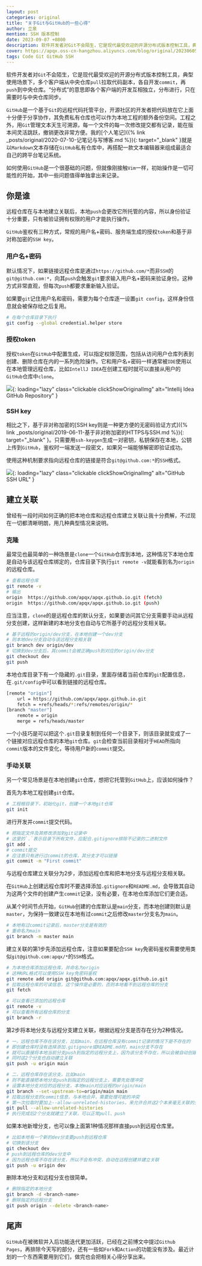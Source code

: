 ```yaml
---
layout: post
categories: original
title: "关于Git与GitHub的一些心得"
author: 立泉
mention: SSH 版本控制
date: 2023-09-07 +0800
description: 软件开发者对Git不会陌生，它是现代最受欢迎的开源分布式版本控制工具，典型使用场景下，多个客户端从中央仓库pull拉取代码副本，各自开发commit，再push到中央仓库。“分布式”的意思即各个客户端的开发互相独立，分布进行，只在需要时与中央仓库同步。
cover: https://apqx.oss-cn-hangzhou.aliyuncs.com/blog/original/20230605/github_url_ssh_thumb.jpg
tags: Code Git GitHub SSH
---
```


软件开发者对`Git`不会陌生，它是现代最受欢迎的开源分布式版本控制工具，典型使用场景下，多个客户端从中央仓库`pull`拉取代码副本，各自开发`commit`，再`push`到中央仓库。“分布式”的意思即各个客户端的开发互相独立，分布进行，只在需要时与中央仓库同步。

`GitHub`是一个基于`Git`的远程代码托管平台，开源社区的开发者把代码放在它上面十分便于分享协作，其免费私有仓库也可以作为本地工程的额外备份空间。工程之外，用`Git`管理文本天生可溯源，每一个文件的每一次修改提交都有记录，能在版本间灵活跳跃，撤销更改非常方便。我的[个人笔记]({% link _posts/original/2020-07-10-记笔记与写博客.md %}){: target="_blank" }就是以`Markdown`文本存储在`GitHub`私有仓库中，再搭配一款文本编辑器来组成最适合自己的跨平台笔记系统。

如何使用`GitHub`是一个很基础的问题，但就像刚接触`Vim`一样，初始操作是一切可能性的开始，其中一些问题值得单独拿出来记录。

## 你是谁

远程仓库在与本地建立关联后，本地`push`会更改它所托管的内容，所以身份验证十分重要，只有被验证拥有权限的用户才能执行操作。

`GitHub`鉴权有三种方式，常规的用户名+密码、服务端生成的授权`token`和基于非对称加密的`SSH key`。

### 用户名+密码

默认情况下，如果链接远程仓库是通过`https://github.com/*`而非`SSH`的`git@github.com:*`，向其`push`会触发`git`要求输入用户名+密码来验证身份。这种方式非常直观，但每次`push`都要求重新输入验证。

如果要`git`记住用户名和密码，需要为每个仓库逐一设置`git config`，这样身份信息就会被保存给之后复用。

```sh
# 在每个仓库目录下执行
git config --global credential.helper store
```

### 授权token

授权`token`在`GitHub`中配置生成，可以指定权限范围，包括从访问用户仓库列表到创建、删除仓库在内的一系列危险操作。它和用户名+密码一样通常被`IDE`使用以在本地管理远程仓库，比如`IntellJ IDEA`在创建工程时就可以直接从用户的`GitHub`仓库中`clone`。

![](https://apqx.oss-cn-hangzhou.aliyuncs.com/blog/original/20230605/idea_github_repository.webp){: loading="lazy" class="clickable clickShowOriginalImg" alt="Intellij Idea GitHub Repository" }

### SSH key

相比之下，基于非对称加密的[SSH key则是一种更方便的无密码验证方式]({%  link _posts/original/2019-06-11-基于非对称加密的HTTPS与SSH.md %}){: target="_blank" }。只需要用`ssh-keygen`生成一对密钥，私钥保存在本地，公钥上传到`GitHub`，鉴权时一端发送一段密文，如果另一端能够解密即验证成功。

使用这种机制要求指向远程仓库的链接是符合`git@github.com:*`的`SSH`格式。

![](https://apqx.oss-cn-hangzhou.aliyuncs.com/blog/original/20230605/github_url_ssh_thumb.jpg){: loading="lazy" class="clickable clickShowOriginalImg" alt="GitHub SSH URL" }

## 建立关联

曾经有一段时间如何正确的把本地仓库和远程仓库建立关联让我十分费解，不过现在一切都清晰明朗，用几种典型情况来说明。

### 克隆

最常见也最简单的一种场景是`clone`一个`GitHub`仓库到本地，这种情况下本地仓库是自动与该远程仓库绑定的，仓库目录下执行`git remote -v`就能看到名为`origin`的远程仓库。

```sh
# 查看远程仓库
git remote -v
# 输出
origin	https://github.com/apqx/apqx.github.io.git (fetch)
origin	https://github.com/apqx/apqx.github.io.git (push)
```

应当注意，`clone`的是远程仓库的默认分支，如果要访问其它分支需要手动从远程分支创建，这样新建的本地分支也自动与它所基于的远程分支相关联。

```sh
# 基于远程的origin/dev分支，在本地创建一个dev分支
# 则本地dev分支自动与该远程分支相关联
git branch dev origin/dev
# 切换到dev分支后，其commit会被正确push到对应的origin/dev分支
git checkout dev
git push
```

本地仓库目录下有一个隐藏的`.git`目录，里面存储着当前仓库的`git`配置信息，在`.git/config`中可以看到链接的远程仓库。

```sh
[remote "origin"]
	url = https://github.com/apqx/apqx.github.io.git
	fetch = +refs/heads/*:refs/remotes/origin/*
[branch "master"]
	remote = origin
	merge = refs/heads/master
```

一个小技巧是可以把这个`.git`目录复制到任何一个目录下，则该目录就变成了一个链接对应远程仓库的本地`git`仓库。`git`会检查当前目录相对于`HEAD`所指向`commit`版本的文件变化，等待用户新的`commit`提交。

### 手动关联

另一个常见场景是在本地创建`git`仓库，想把它托管到`GitHub`上，应该如何操作？

首先为本地工程创建`git`仓库。

```sh
# 工程根目录下，初始化git，创建一个本地git仓库
git init
```

进行开发并`commit`提交代码。

```sh
# 把指定文件及其修改添加到git记录中
# 这里的`.`表示目录下所有文件，应配合.gitignore排除不记录的二进制文件
git add .
# commit提交
# 应注意只有进行过commit的仓库，其分支才可以链接
git commit -m "First commit"
```

与远程仓库建立关联分为2步，添加远程仓库和把本地分支与远程分支相关联。

在`GitHub`上创建远程仓库时不要选择添加`.gitignore`和`README.md`，会导致其自动为这两个文件的创建产生`commit`记录，没有必要，在本地仓库添加它们更合适。

从某个时间节点开始，`GitHub`创建的仓库默认是`main`分支，而本地创建则默认是`master`，为保持一致建议在本地有过`commit`之后修改`master`分支名为`main`。

```sh
# 本地有过commit记录后，master分支是有效的
# 重命名为main
git branch -m master main
```

建立关联的第1步先添加远程仓库，注意如果要配合`SSH key`免密码鉴权需要使用类似`git@github.com:apqx/*`的`SSH`格式。

```sh
# 为本地仓库添加远程仓库，并命名为origin
# 这种URL格式可以使用SSH key免密码鉴权
git remote add origin git@github.com:apqx/apqx.github.io.git
# 拉取远程仓库的可读信息，这个操作是必要的，否则本地看不到远程仓库的分支
git fetch

# 可以查看已添加的远程仓库
git remote -v
# 可以查看所有远程仓库的分支
git branch -r
```

第2步将本地分支与远程分支建立关联，根据远程分支是否存在分为2种情况。

```sh
# 一，远程仓库不存在该分支，比如main，在远程仓库没有commit记录的情况下是不存在的
# 即创建仓库时没有选择添加.gitignore或README.md时，main分支不存在
# 就可以直接将本地当前分支push到指定的远程分支上，因为该分支不存在，所以会被自动创建
# 同时这2个分支也自动建立关联
git push -u origin main

# 二，远程仓库存在该分支，比如main
# 则不能直接把本地分支push到指定的远程分支上，需要先处理冲突
# 设置本地分支对应的远程分支，本地main对应远程的origin/main
git branch --set-upstream-to=origin/main main
# 拉取远程分支的commit信息，与本地合并，需要处理可能的冲突
# 第一次拉取时要加上--allow-unrelated-histories，来允许合并这2个本来毫无关联的分支信息
git pull --allow-unrelated-histories
# 执行完成后2个分支就建立了关联，可以正常pull、push
```

如果本地新增分支，也可以像上面第1种情况那样直接`push`到远程仓库里。

```sh
# 比如本地有一个新的dev分支要push到远程仓库
# 切换到该分支
git checkout dev
# push到远程仓库的dev分支中
# 因为远程仓库不存在该分支，所以不会有冲突，自动在远程创建并建立关联
git push -u origin dev
```

删除本地分支和远程分支也很简单。

```sh
# 删除指定的本地分支
git branch -d <branch-name>
# 删除指定的远程分支
git push origin --delete <branch-name>
```

## 尾声

`GitHub`在被微软并入后功能迭代更加活跃，已经在之前博文中提过`Github Pages`，再排除今天写的部分，还有一些如`Fork`和`Action`的功能没有涉及。最近计划的一个东西需要用到它们，做完也会把相关心得分享出来。